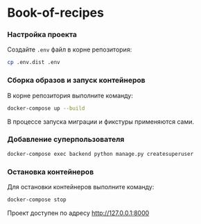 # Book-of-recipes

### Настройка проекта
Создайте `.env` файл в корне репозитория:
```bash
cp .env.dist .env
```

### Сборка образов и запуск контейнеров
В корне репозитория выполните команду:
```bash
docker-compose up --build
```
В процессе запуска миграции и фикстуры применяются сами.

### Добавление суперпользователя 
```bash
docker-compose exec backend python manage.py createsuperuser
```

### Остановка контейнеров
Для остановки контейнеров выполните команду:
```bash
docker-compose stop
```

Проект доступен по адресу http://127.0.0.1:8000